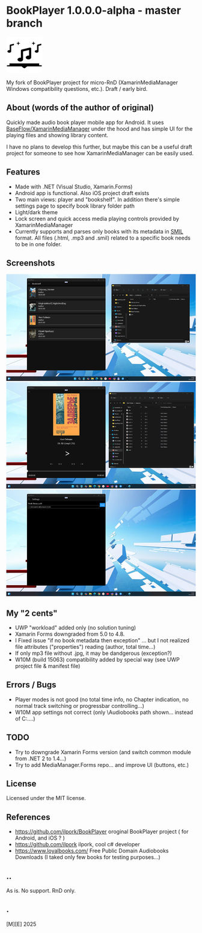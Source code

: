 # BookPlayer 1.0.0.0-alpha - master branch
![Logo](Images/logo.png)

My fork of BookPlayer project for micro-RnD (XamarinMediaManager Windows compatibility questions, etc.). Draft / early bird.

## About (words of the author of original)
Quickly made audio book player mobile app for Android. It uses [BaseFlow/XamarinMediaManager](https://github.com/Baseflow/XamarinMediaManager) under the hood and has simple UI for the playing files and showing library content. 

I have no plans to develop this further, but maybe this can be a useful draft project for someone to see how XamarinMediaManager can be easily used.

## Features
- Made with .NET (Visual Studio, Xamarin.Forms)
- Android app is functional. Also iOS project draft exists
- Two main views: player and "bookshelf". In addition there's simple settings page to specify book library folder path
- Light/dark theme
- Lock screen and quick access media playing controls provided by XamarinMediaManager
- Currently supports and parses only books with its metadata in [SMIL](https://en.wikipedia.org/wiki/Synchronized_Multimedia_Integration_Language) format. All files (.html, .mp3 and .smil) related to a specific book needs to be in one folder.

## Screenshots
![Bookshelf](Images/sshot01.png)
![Player](Images/sshot02.png)
![Settings](Images/sshot03.png)

## My "2 cents"
- UWP "workload" added only (no solution tuning)
- Xamarin Forms downgraded from 5.0 to 4.8.
- I Fixed issue "if no book metadata then exception" ... but I not realized file attributes ("properties") reading (author, total time...)
- If only mp3 file without .jpg, it may be dandgerous (exception?)
- W10M (build 15063) compatibility added by special way (see UWP project file & manifest file)

## Errors / Bugs
- Player modes is not good (no total time info, no Chapter indication, no normal track switching or progressbar controlling...)
- W10M app settings not correct (only \Audiobooks path shown... instead of C:\....)

## TODO
- Try to downgrade Xamarin Forms version (and switch common module from .NET 2 to 1.4...) 
- Try to add MediaManager.Forms repo... and improve UI (buttons, etc.)

## License
Licensed under the MIT license.

## References
- https://github.com/ilpork/BookPlayer oroginal BookPlayer project ( for Android, and iOS ? ) 
- https://github.com/ilpork ilpork, cool c# developer
- https://www.loyalbooks.com/ Free Public Domain Audiobooks Downloads (I taked only few books for testing purposes...)

## ..
As is. No support. RnD only.

## .
[M][E] 2025
